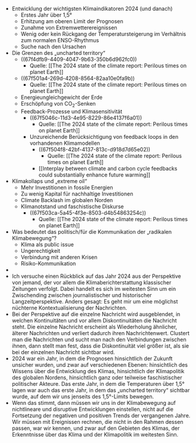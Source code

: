 - Entwicklung der wichtigsten Klimaindikatoren 2024 (und danach)
	- Erstes Jahr über 1,5°
	- Erhitzung am oberen Limit der Prognosen
	- Zunahme von Extremwetterereignissen
	- Wenig oder kein Rückgang der Temperatursteigerung im Verhältnis zum normalen ENSO-Rhythmus
	- Suche nach den Ursachen
- Die Grenzen des „uncharted territory“
	- ((67f4dfb9-4409-4047-9b63-350b6d962fc0))
		- Quelle: [[The 2024 state of the climate report: Perilous times on planet Earth]]
	- ((67f501a4-269d-4208-8564-82aa10e0fa9b))
		- Quelle: [[The 2024 state of the climate report: Perilous times on planet Earth]]
	- Energieungleichgewicht der Erde
	- Erschöpfung von CO<sub>2</sub>-Senken
	- Feedback-Prozesse und Klimasensitivität
		- ((67f5046c-11d3-4e95-8229-86e4137f6a01))
			- Quelle: [[The 2024 state of the climate report: Perilous times on planet Earth]]
		- Unzureichende Berücksichtigung von feedback loops in den vorhandenen Klimamodellen
			- ((67f504f8-42bf-4137-813c-d918d7d65e02))
				- Quelle: [[The 2024 state of the climate report: Perilous times on planet Earth]]
			- [[Interplay between climate and carbon cycle feedbacks could substantially enhance future warming]]
- Klimakollaps und „extreme oil“
	- Mehr Investitionen in fossile Energien
	- Zu wenig Kapital für nachhaltige Investitionen
	- Climate Backlash im globalen Norden
	- Klimanotstand und faschistische Diskurse
		- ((67f503ca-5a45-4f3e-8503-d4b54863254c))
			- Quelle: [[The 2024 state of the climate report: Perilous times on planet Earth]]
- Was bedeutet das politisch/für die Kommunikation der „radikalen Klimabewegung“?
	- Klima als public issue
	- Ungerechtigkeit
	- Verbindung mit anderen Krisen
	- Risiko-Kommunikation
-
- Ich versuche einen Rückblick auf das Jahr 2024 aus der Perspektive von jemand, der vor allem die Klimaberichterstattung klassischer Zeitungen verfolgt. Dabei handelt es sich im weitesten Sinn um ein Zwischending zwischen journalistischer und historischer Langzeitperspektive. Anders gesagt: Es geht mir um eine möglichst nüchterne Kontextualisierung der Nachrichten.
- Bei der Perspektive auf die einzelne Nachricht wird ausgeblendet, in welchen Kontinuitäten und vor allem Diskontinuitäten die Nachricht steht. Die einzelne Nachricht erscheint als Wiederholung ähnlicher, älterer Nachrichten und verliert dadurch ihren Nachrichtenwert. Clustert man die Nachrichten und sucht man nach den Verbindungen zwischen ihnen, dann stellt man fest, dass die Diskontinuität viel größer ist, als sie bei der einzelnen Nachricht sichtbar wird.
- 2024 war ein Jahr, in dem die Prognosen hinsichtlich der Zukunft unsicher wurden, und zwar auf verschiedenen Ebenen: hinsichtlich des Wissens über die Entwicklung des Klimas, hinsichtlich der Klimapolitik des globalen Nordens, hinsichtlich ganz oder teilweise faschistischer politischer Akteure. Das erste Jahr, in dem die Temperaturen über 1,5° lagen war auch das erste Jahr, in dem das „uncharted territory“ sichtbar wurde, auf dem wir uns jenseits des 1,5°-Limits bewegen.
- Wenn das stimmt, dann müssen wir uns in der Klimabewegung auf nichtlineare und disruptive Entwicklungen einstellen, nicht auf die Fortsetzung der negativen und positiven Trends der vergangenen Jahre. Wir müssen mit Ereignissen rechnen, die nicht in den Rahmen dessen passen, war wir kennen, und zwar auf den Gebieten des Klimas, der Erkenntnisse über das Klima und der Klimapolitik im weitesten Sinn.